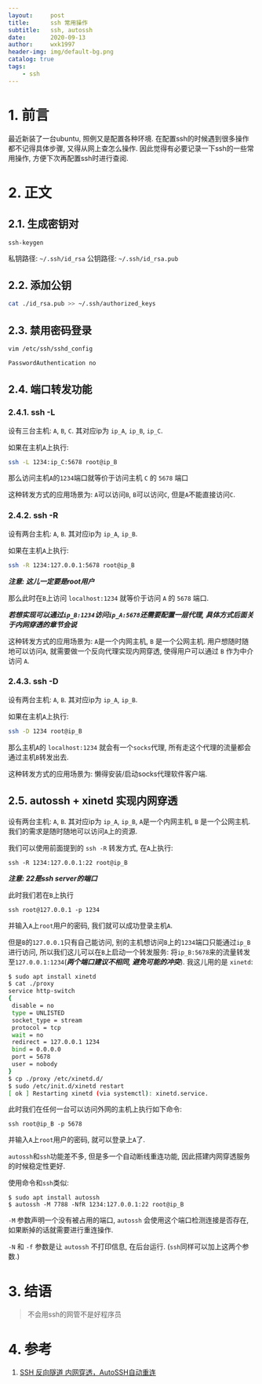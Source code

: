 ```yaml
---
layout:     post
title:      ssh 常用操作
subtitle:   ssh, autossh
date:       2020-09-13
author:     wxk1997
header-img: img/default-bg.png
catalog: true
tags:
    - ssh
---
```


# 1. 前言

最近新装了一台ubuntu, 照例又是配置各种环境. 在配置ssh的时候遇到很多操作都不记得具体步骤, 又得从网上查怎么操作. 因此觉得有必要记录一下ssh的一些常用操作, 方便下次再配置ssh时进行查阅.

# 2. 正文

## 2.1. 生成密钥对

```
ssh-keygen
```

私钥路径: `~/.ssh/id_rsa`
公钥路径: `~/.ssh/id_rsa.pub`

## 2.2. 添加公钥

```bash
cat ./id_rsa.pub >> ~/.ssh/authorized_keys
```

## 2.3. 禁用密码登录

```bash
vim /etc/ssh/sshd_config

PasswordAuthentication no
```

## 2.4. 端口转发功能

### 2.4.1. ssh -L

设有三台主机: `A`, `B`, `C`. 其对应ip为 `ip_A`, `ip_B`, `ip_C`.

如果在主机`A`上执行:

```bash
ssh -L 1234:ip_C:5678 root@ip_B
```

那么访问主机`A`的`1234`端口就等价于访问主机 `C` 的 `5678` 端口

这种转发方式的应用场景为: `A`可以访问`B`, `B`可以访问`C`, 但是`A`不能直接访问`C`.

### 2.4.2. ssh -R

设有两台主机: `A`, `B`. 其对应ip为 `ip_A`, `ip_B`.

如果在主机`A`上执行:

```bash
ssh -R 1234:127.0.0.1:5678 root@ip_B
```

***注意: 这儿一定要是root用户***

那么此时在`B`上访问 `localhost:1234` 就等价于访问 `A` 的 `5678` 端口.

***若想实现可以通过`ip_B:1234`访问`ip_A:5678`还需要配置一层代理, 具体方式后面关于内网穿透的章节会说***

这种转发方式的应用场景为: `A`是一个内网主机, `B` 是一个公网主机. 用户想随时随地可以访问`A`, 就需要做一个反向代理实现内网穿透, 使得用户可以通过 `B` 作为中介访问 `A`.

### 2.4.3. ssh -D

设有两台主机: `A`, `B`. 其对应ip为 `ip_A`, `ip_B`.

如果在主机`A`上执行:

```bash
ssh -D 1234 root@ip_B
```

那么主机`A`的 `localhost:1234` 就会有一个`socks`代理, 所有走这个代理的流量都会通过主机`B`转发出去.

这种转发方式的应用场景为: 懒得安装/启动socks代理软件客户端.

## 2.5. autossh + xinetd 实现内网穿透

设有两台主机: `A`, `B`. 其对应ip为 `ip_A`, `ip_B`, `A`是一个内网主机, `B` 是一个公网主机. 我们的需求是随时随地可以访问`A`上的资源.

我们可以使用前面提到的 `ssh -R` 转发方式, 在`A`上执行:

```
ssh -R 1234:127.0.0.1:22 root@ip_B
```

***注意: 22是ssh server的端口***

此时我们若在`B`上执行

```
ssh root@127.0.0.1 -p 1234
```

并输入`A`上`root`用户的密码, 我们就可以成功登录主机`A`.

但是`B`的`127.0.0.1`只有自己能访问, 别的主机想访问`B`上的`1234`端口只能通过`ip_B`进行访问, 所以我们这儿可以在`B`上启动一个转发服务: 将`ip_B:5678`来的流量转发至`127.0.0.1:1234`(***两个端口建议不相同, 避免可能的冲突***). 我这儿用的是 `xinetd`:

```bash
$ sudo apt install xinetd
$ cat ./proxy
service http-switch
{
 disable = no
 type = UNLISTED
 socket_type = stream
 protocol = tcp
 wait = no
 redirect = 127.0.0.1 1234
 bind = 0.0.0.0
 port = 5678
 user = nobody
}
$ cp ./proxy /etc/xinetd.d/
$ sudo /etc/init.d/xinetd restart
[ ok ] Restarting xinetd (via systemctl): xinetd.service.
```

此时我们在任何一台可以访问外网的主机上执行如下命令:

```
ssh root@ip_B -p 5678
```

并输入`A`上`root`用户的密码, 就可以登录上`A`了.

`autossh`和`ssh`功能差不多, 但是多一个自动断线重连功能, 因此搭建内网穿透服务的时候稳定性更好.

使用命令和`ssh`类似:

```
$ sudo apt install autossh
$ autossh -M 7788 -NfR 1234:127.0.0.1:22 root@ip_B
```

`-M` 参数声明一个没有被占用的端口, `autossh` 会使用这个端口检测连接是否存在, 如果断掉的话就需要进行重连操作. 

`-N` 和 `-f` 参数是让 `autossh` 不打印信息, 在后台运行. (`ssh`同样可以加上这两个参数.)

# 3. 结语

> 不会用ssh的网管不是好程序员

# 4. 参考

1. [SSH 反向隧道 内网穿透，AutoSSH自动重连](https://blog.csdn.net/upshi/article/details/78630285)
